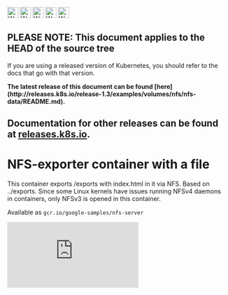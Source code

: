 <!-- BEGIN MUNGE: UNVERSIONED_WARNING -->

<!-- BEGIN STRIP_FOR_RELEASE -->

<img src="http://kubernetes.io/img/warning.png" alt="WARNING"
     width="25" height="25">
<img src="http://kubernetes.io/img/warning.png" alt="WARNING"
     width="25" height="25">
<img src="http://kubernetes.io/img/warning.png" alt="WARNING"
     width="25" height="25">
<img src="http://kubernetes.io/img/warning.png" alt="WARNING"
     width="25" height="25">
<img src="http://kubernetes.io/img/warning.png" alt="WARNING"
     width="25" height="25">

<h2>PLEASE NOTE: This document applies to the HEAD of the source tree</h2>

If you are using a released version of Kubernetes, you should
refer to the docs that go with that version.

<!-- TAG RELEASE_LINK, added by the munger automatically -->
<strong>
The latest release of this document can be found
[here](http://releases.k8s.io/release-1.3/examples/volumes/nfs/nfs-data/README.md).

Documentation for other releases can be found at
[releases.k8s.io](http://releases.k8s.io).
</strong>
--

<!-- END STRIP_FOR_RELEASE -->

<!-- END MUNGE: UNVERSIONED_WARNING -->

# NFS-exporter container with a file

This container exports /exports with index.html in it via NFS. Based on
../exports. Since some Linux kernels have issues running NFSv4 daemons in containers,
only NFSv3 is opened in this container.

Available as `gcr.io/google-samples/nfs-server`



<!-- BEGIN MUNGE: GENERATED_ANALYTICS -->
[![Analytics](https://kubernetes-site.appspot.com/UA-36037335-10/GitHub/examples/volumes/nfs/nfs-data/README.md?pixel)]()
<!-- END MUNGE: GENERATED_ANALYTICS -->
